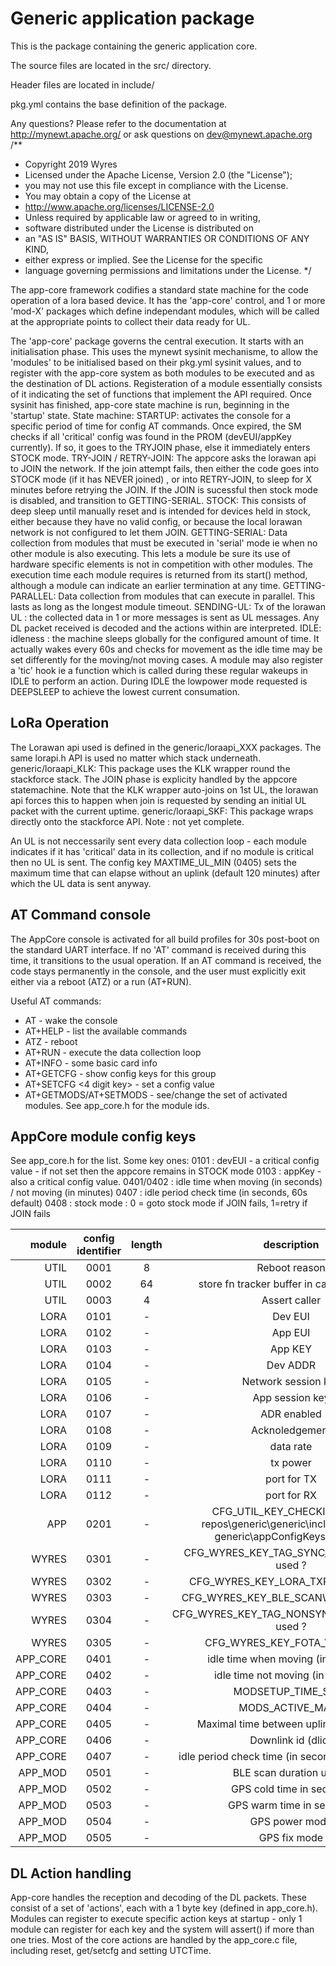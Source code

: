 # Generic application package

This is the package containing the generic application core.

The source files are located in the src/ directory.

Header files are located in include/ 

pkg.yml contains the base definition of the package.

Any questions?  Please refer to the documentation at 
http://mynewt.apache.org/ or ask questions on dev@mynewt.apache.org
/**
 * Copyright 2019 Wyres
 * Licensed under the Apache License, Version 2.0 (the "License"); 
 * you may not use this file except in compliance with the License. 
 * You may obtain a copy of the License at
 *    http://www.apache.org/licenses/LICENSE-2.0
 * Unless required by applicable law or agreed to in writing, 
 * software distributed under the License is distributed on 
 * an "AS IS" BASIS, WITHOUT WARRANTIES OR CONDITIONS OF ANY KIND, 
 * either express or implied. See the License for the specific 
 * language governing permissions and limitations under the License.
*/

The app-core framework codifies a standard state machine for the code operation of a lora based device.
It has the 'app-core' control, and 1 or more 'mod-X' packages which define independant modules,
which will be called at the appropriate points to collect their data ready for UL.

The 'app-core' package governs the central execution. It starts with an initialisation phase. 
This uses the mynewt sysinit mechanisme, to allow the 'modules' to be initialised
based on their pkg.yml sysinit values, and to register with the app-core system as both modules to be
executed and as the destination of DL actions. Registeration of a module essentially consists of it indicating the set of 
functions that implement the API required.
Once sysinit has finished, app-core state machine is run, beginning in the 'startup' state.
State machine:
STARTUP: activates the console for a specific period of time for config AT commands. Once expired, the SM checks if all 'critical' config was found in the PROM (devEUI/appKey currently). If so, it goes to the TRYJOIN phase, else it immediately enters STOCK mode.
TRY-JOIN / RETRY-JOIN:
The appcore asks the lorawan api to JOIN the network. If the join attempt fails, then either the code goes into STOCK mode (if it has NEVER joined) , or into RETRY-JOIN, to sleep for X minutes before retrying the JOIN. If the JOIN is sucessful then stock mode is disabled, and transition to GETTING-SERIAL.
STOCK:
This consists of deep sleep until manually reset and is intended for devices held in stock, either because they have no valid config, or because the local lorawan network is not configured to let them JOIN.
GETTING-SERIAL: 
Data collection from modules that must be executed in 'serial' mode ie when no other module is also executing.
This lets a module be sure its use of hardware specific elements is not in competition with other modules. The execution time 
each module requires is returned from its start() method, although a module can indicate an earlier termination at any time.
GETTING-PARALLEL: 
Data collection from modules that can execute in parallel. This lasts as long as the longest module timeout.
SENDING-UL: 
Tx of the lorawan UL : the collected data in 1 or more messages is sent as UL messages. Any DL packet received is decoded and the actions within are interpreted.
IDLE: idleness : the machine sleeps globally for the configured amount of time. It actually wakes every 60s and checks for movement as the idle time may be set differently for the moving/not moving cases.
A module may also register a 'tic' hook ie a function which is called during these regular wakeups in IDLE to perform an action.
During IDLE the lowpower mode requested is DEEPSLEEP to achieve the lowest current consumation.

LoRa Operation
--------------
The Lorawan api used is defined in the generic/loraapi_XXX packages. The same lorapi.h API is used no matter which stack underneath.
generic/loraapi_KLK:
This package uses the KLK wrapper round the stackforce stack. 
The JOIN phase is explicity handled by the appcore statemachine. Note that the KLK wrapper auto-joins on 1st UL, the lorawan api forces this to happen when join is requested by sending an initial UL packet with the current uptime.
generic/loraapi_SKF:
This package wraps directly onto the stackforce API. Note : not yet complete.

An UL is not neccessarily sent every data collection loop - each module indicates if it has 'critical' data in its collection, and if no module is critical then no UL is sent. The config key MAXTIME_UL_MIN (0405) sets the maximum time that can elapse without an uplink (default 120 minutes) after which the UL data is sent anyway.

AT Command console
-------------------
The AppCore console is activated for all build profiles for 30s post-boot on the standard UART interface. If no 'AT' command
is received during this time, it transitions to the usual operation. If an AT command is received, the code stays permanently in the console, and the user must explicitly exit either via a reboot (ATZ) or a run (AT+RUN).

Useful AT commands:
- AT - wake the console
- AT+HELP - list the available commands
- ATZ - reboot
- AT+RUN - execute the data collection loop
- AT+INFO - some basic card info
- AT+GETCFG <config group> - show config keys for this group
- AT+SETCFG <4 digit key> <value> - set a config value
- AT+GETMODS/AT+SETMODS - see/change the set of activated modules. See app_core.h for the module ids.

AppCore module config keys
---------------------------
See app_core.h for the list. Some key ones:
0101 : devEUI - a critical config value - if not set then the appcore remains in STOCK mode
0103 : appKey - also a critical config value.
0401/0402 : idle time when moving (in seconds) / not moving (in minutes)
0407 : idle period check time (in seconds, 60s default)
0408 : stock mode : 0 = goto stock mode if JOIN fails, 1=retry if JOIN fails

| module | config identifier | length |  description | 
| --------: | :--------: | :--------:  | :--------: |
| UTIL | 0001 | 8 | Reboot reason |
| UTIL | 0002 | 64 | store fn tracker buffer in case of reboot |
| UTIL | 0003 | 4 | Assert caller |
| LORA | 0101 | - | Dev EUI |
| LORA | 0102 | - | App EUI |
| LORA | 0103 | - | App KEY |
| LORA | 0104 | - | Dev ADDR |
| LORA | 0105 | - | Network session key |
| LORA | 0106 | - | App session key |
| LORA | 0107 | - | ADR enabled |
| LORA | 0108 | - | Acknoledgement |
| LORA | 0109 | - | data rate |
| LORA | 0110 | - | tx power |
| LORA | 0111 | - | port for TX |
| LORA | 0112 | - | port for RX |
| APP | 0201 | - | CFG_UTIL_KEY_CHECKINTERVAL repos\generic\generic\include\wyres-generic\appConfigKeys.h  used ? |
| WYRES | 0301 | - | CFG_WYRES_KEY_TAG_SYNC_DM_INTERVAL  used ? |
| WYRES | 0302 | - | CFG_WYRES_KEY_LORA_TXPOWER  used ? |
| WYRES | 0303 | - | CFG_WYRES_KEY_BLE_SCANWINDOW  used ? |
| WYRES | 0304 | - | CFG_WYRES_KEY_TAG_NONSYNC_DM_INTERVAL  used ? |
| WYRES | 0305 | - | CFG_WYRES_KEY_FOTA_VER  used ? |
| APP_CORE | 0401 | - | idle time when moving (in seconds) |
| APP_CORE | 0402 | - | idle time not moving (in minutes) |
| APP_CORE | 0403 | - | MODSETUP_TIME_SECS |
| APP_CORE | 0404 | - | MODS_ACTIVE_MASK |
| APP_CORE | 0405 | - | Maximal time between uplink in minutes |
| APP_CORE | 0406 | - | Downlink id (dlid) |
| APP_CORE | 0407 | - | idle period check time (in seconds, 60s default) |
| APP_MOD | 0501 | - | BLE scan duration un ms |
| APP_MOD | 0502 | - | GPS cold time in seconds |
| APP_MOD | 0503 | - | GPS warm time in seconds |
| APP_MOD | 0504 | - | GPS power mode |
| APP_MOD | 0505 | - | GPS fix mode |


DL Action handling
------------------
App-core handles the reception and decoding of the DL packets. These consist of a set of 'actions', each with a 1 byte key (defined in app_core.h). Modules can register to execute specific action keys at startup - only 1 module can register for each key and the system will assert() if more than one tries.
Most of the core actions are handled by the app_core.c file, including reset, get/setcfg and setting UTCTime.
